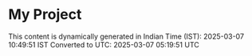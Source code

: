 # My Project

This content is dynamically generated in Indian Time (IST): 2025-03-07 10:49:51 IST
Converted to UTC: 2025-03-07 05:19:51 UTC
